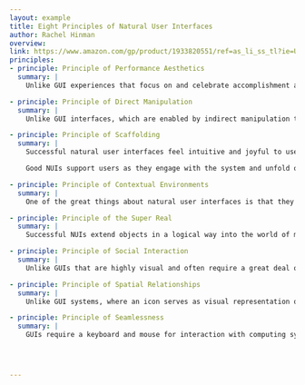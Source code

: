 ```yaml
---
layout: example
title: Eight Principles of Natural User Interfaces
author: Rachel Hinman
overview:
link: https://www.amazon.com/gp/product/1933820551/ref=as_li_ss_tl?ie=UTF8&camp=1789&creative=390957&creativeASIN=1933820551&
principles:
- principle: Principle of Performance Aesthetics
  summary: |
    Unlike GUI experiences that focus on and celebrate accomplishment and task completion, NUI experiences focus on the joy of doing. NUI experiences should be like an ocean voyage; the pleasure comes from the interaction, not the accomplishment.

- principle: Principle of Direct Manipulation
  summary: |
    Unlike GUI interfaces, which are enabled by indirect manipulation through a keyboard and mouse, natural user interfaces enable users to interact directly with information objects. Touchscreens and gestural interaction functionality enable users to feel as if they are physically touching and manipulating information with their fingertips. Instead of what you see is what you get (WYSIWIG), successful NUI interfaces embody the principle of what you do is what you get.

- principle: Principle of Scaffolding
  summary: |
    Successful natural user interfaces feel intuitive and joyful to use. Information objects in a NUI behave in a manner that users intuitively expect. Unlike a successful GUI in which many options and commands are presented all at once and are depicted with very subtle hierarchy and visual emphasis, a successful NUI contains fewer options with interaction scaffolding. Scaffolding is a strong cue or guide that sets users’ expectations by giving them an indication of how the interaction will unfold.

    Good NUIs support users as they engage with the system and unfold or reveal themselves through actions in a natural fashion.

- principle: Principle of Contextual Environments
  summary: |
    One of the great things about natural user interfaces is that they are dynamic and can locate themselves in space and time. Unlike GUIs that will present a user with the same set of options regardless of the context, NUIs are responsive to the environment and suggest what the next interaction should be.

- principle: Principle of the Super Real
  summary: |
    Successful NUIs extend objects in a logical way into the world of magic, unlike GUIs that contain information in a cascading series of windows that resemble sheets of paper. With features like stretch to zoom, the UI elements of NUIs not only look real, but we also perceive them to be super real as their character can change in a way that is almost magical.

- principle: Principle of Social Interaction
  summary: |
    Unlike GUIs that are highly visual and often require a great deal of cognitive focus to use, NUIs are simpler and require less cognitive investment. Instead of getting lost in a labyrinth of menu options, menus on NUIs are streamlined, enabling more opportunities for users to engage and interact with other users instead of the system’s interface. As opposed to GUI laptops, which are optimized for individual use, systems with larger NUI formats, like the Microsoft Surface Table or tablets similar to the iPad, lend themselves to social computing experiences.

- principle: Principle of Spatial Relationships
  summary: |
    Unlike GUI systems, where an icon serves as visual representation of information, NUIs represent information as objects. In the world of successful natural user interfaces, a portion of an object often stands for the object itself. NUI objects are intelligent and have auras.

- principle: Principle of Seamlessness
  summary: |
    GUIs require a keyboard and mouse for interaction with computing systems. Touchscreens, sensors embedded in hardware, and the use of gestural UIs enable NUI interactions to feel seamless for users because the interactions are direct. There are fewer barriers between the user and information.




---
```

